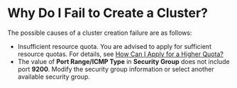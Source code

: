 # Why Do I Fail to Create a Cluster?<a name="css_02_0028"></a>

The possible causes of a cluster creation failure are as follows:

-   Insufficient resource quota. You are advised to apply for sufficient resource quotas. For details, see  [How Can I Apply for a Higher Quota?](https://docs.otc.t-systems.com/en-us/faq/iaas/en-us_topic_0040259342.html)
-   The value of  **Port Range/ICMP Type**  in  **Security Group**  does not include port  **9200**. Modify the security group information or select another available security group.

